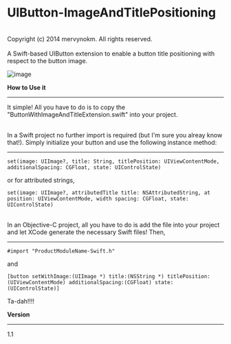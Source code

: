 UIButton-ImageAndTitlePositioning
=================================
<br/> 
Copyright (c) 2014 mervynokm. All rights reserved. 
<br/> <br/> 
A Swift-based UIButton extension to enable a button title positioning with respect to the button image.

<br/> 

![image](https://github.com/mervynokm/UIButton-ImageAndTitlePositioning/blob/master/preview.png)

**How to Use it**
_________
It simple! All you have to do is to copy the "ButtonWithImageAndTitleExtension.swift" into your project.

<br/>
In a Swift project no further import is required (but I'm sure you alreay know that!). Simply initialize your button and use the following instance method:

---
```
set(image: UIImage?, title: String, titlePosition: UIViewContentMode, additionalSpacing: CGFloat, state: UIControlState)
```

or for attributed strings,

````
set(image: UIImage?, attributedTitle title: NSAttributedString, at position: UIViewContentMode, width spacing: CGFloat, state: UIControlState)
````

<br/> 
In an Objective-C project, all you have to do is add the file into your project and let XCode generate the necessary Swift files! Then,

---
```
#import "ProductModuleName-Swift.h"
```

and

```
[button setWithImage:(UIImage *) title:(NSString *) titlePosition:(UIViewContentMode) additionalSpacing:(CGFloat) state:(UIControlState)]
```

Ta-dah!!!!

**Version**
_________
1.1

